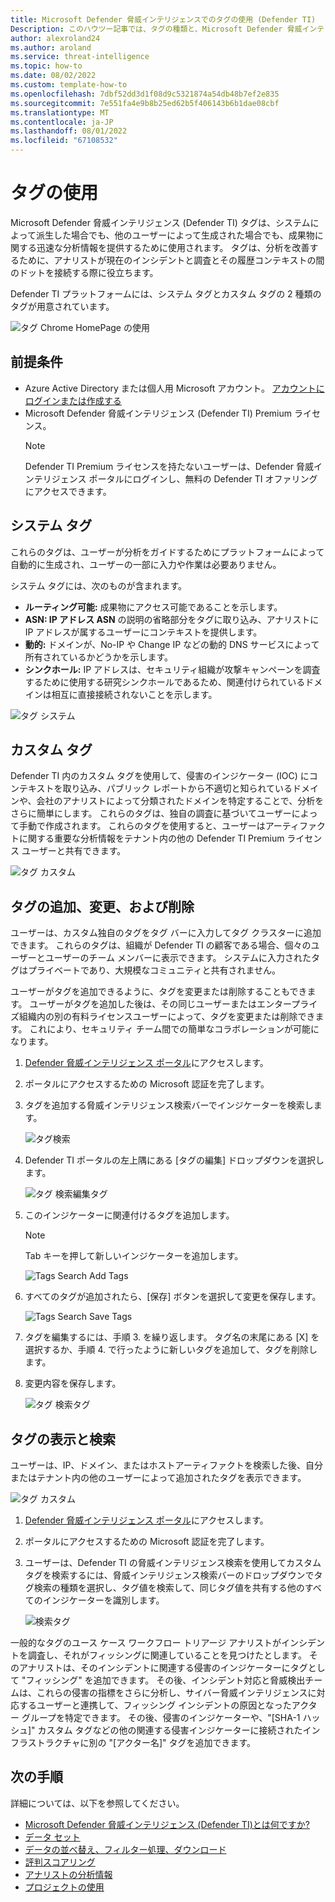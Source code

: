 ```yaml
---
title: Microsoft Defender 脅威インテリジェンスでのタグの使用 (Defender TI)
Description: このハウツー記事では、タグの種類と、Microsoft Defender 脅威インテリジェンス (Defender TI) でカスタム タグを追加、変更、削除、検索する方法について説明します。
author: alexroland24
ms.author: aroland
ms.service: threat-intelligence
ms.topic: how-to
ms.date: 08/02/2022
ms.custom: template-how-to
ms.openlocfilehash: 7dbf52dd3d1f08d9c5321874a54db48b7ef2e835
ms.sourcegitcommit: 7e551fa4e9b8b25ed62b5f406143b6b1dae08cbf
ms.translationtype: MT
ms.contentlocale: ja-JP
ms.lasthandoff: 08/01/2022
ms.locfileid: "67108532"
---
```

# <a name="using-tags"></a>タグの使用
Microsoft Defender 脅威インテリジェンス (Defender TI) タグは、システムによって派生した場合でも、他のユーザーによって生成された場合でも、成果物に関する迅速な分析情報を提供するために使用されます。 タグは、分析を改善するために、アナリストが現在のインシデントと調査とその履歴コンテキストの間のドットを接続する際に役立ちます。

Defender TI プラットフォームには、システム タグとカスタム タグの 2 種類のタグが用意されています。

![タグ Chrome HomePage の使用](media/UsingTagsChromeHomePage.png)

## <a name="prerequisites"></a>前提条件

- Azure Active Directory または個人用 Microsoft アカウント。 [アカウントにログインまたは作成する](https://signup.microsoft.com/)
- Microsoft Defender 脅威インテリジェンス (Defender TI) Premium ライセンス。
    > [!NOTE]
    > Defender TI Premium ライセンスを持たないユーザーは、Defender 脅威インテリジェンス ポータルにログインし、無料の Defender TI オファリングにアクセスできます。

## <a name="system-tags"></a>システム タグ

これらのタグは、ユーザーが分析をガイドするためにプラットフォームによって自動的に生成され、ユーザーの一部に入力や作業は必要ありません。

システム タグには、次のものが含まれます。

- **ルーティング可能:** 成果物にアクセス可能であることを示します。
- **ASN: IP アドレス ASN** の説明の省略部分をタグに取り込み、アナリストに IP アドレスが属するユーザーにコンテキストを提供します。
- **動的:** ドメインが、No-IP や Change IP などの動的 DNS サービスによって所有されているかどうかを示します。
- **シンクホール:** IP アドレスは、セキュリティ組織が攻撃キャンペーンを調査するために使用する研究シンクホールであるため、関連付けられているドメインは相互に直接接続されないことを示します。

![タグ システム](media/tagsSystem.png)

## <a name="custom-tags"></a>カスタム タグ

Defender TI 内のカスタム タグを使用して、侵害のインジケーター (IOC) にコンテキストを取り込み、パブリック レポートから不適切と知られているドメインや、会社のアナリストによって分類されたドメインを特定することで、分析をさらに簡単にします。 これらのタグは、独自の調査に基づいてユーザーによって手動で作成されます。 これらのタグを使用すると、ユーザーはアーティファクトに関する重要な分析情報をテナント内の他の Defender TI Premium ライセンス ユーザーと共有できます。

![タグ カスタム](media/tagsCustom.png)

## <a name="adding-modifying-and-removing-tags"></a>タグの追加、変更、および削除

ユーザーは、カスタム独自のタグをタグ バーに入力してタグ クラスターに追加できます。 これらのタグは、組織が Defender TI の顧客である場合、個々のユーザーとユーザーのチーム メンバーに表示できます。 システムに入力されたタグはプライベートであり、大規模なコミュニティと共有されません。

ユーザーがタグを追加できるように、タグを変更または削除することもできます。 ユーザーがタグを追加した後は、その同じユーザーまたはエンタープライズ組織内の別の有料ライセンスユーザーによって、タグを変更または削除できます。 これにより、セキュリティ チーム間での簡単なコラボレーションが可能になります。

1. [Defender 脅威インテリジェンス ポータル](https://ti.defender.microsoft.com/)にアクセスします。
2. ポータルにアクセスするための Microsoft 認証を完了します。
3. タグを追加する脅威インテリジェンス検索バーでインジケーターを検索します。

    ![タグ検索](media/tagsSearch.png)

4. Defender TI ポータルの左上隅にある [タグの編集] ドロップダウンを選択します。

    ![タグ 検索編集タグ](media/tagsSearchEditTags.png)

5. このインジケーターに関連付けるタグを追加します。

    > [!Note]
    > Tab キーを押して新しいインジケーターを追加します。

    ![Tags Search Add Tags](media/tagsSearchAddTags.png)

6. すべてのタグが追加されたら、[保存] ボタンを選択して変更を保存します。

    ![Tags Search Save Tags](media/tagsSearchSaveTags.png)

7. タグを編集するには、手順 3. を繰り返します。 タグ名の末尾にある [X] を選択するか、手順 4. で行ったように新しいタグを追加して、タグを削除します。

8. 変更内容を保存します。

    ![タグ 検索タグ](media/tagsSearchTags.png)

## <a name="viewing-and-searching-tags"></a>タグの表示と検索

ユーザーは、IP、ドメイン、またはホストアーティファクトを検索した後、自分またはテナント内の他のユーザーによって追加されたタグを表示できます。

![タグ カスタム](media/tagsCustom.png)

1. [Defender 脅威インテリジェンス ポータル](https://ti.defender.microsoft.com/)にアクセスします。
2. ポータルにアクセスするための Microsoft 認証を完了します。
3. ユーザーは、Defender TI の脅威インテリジェンス検索を使用してカスタム タグを検索するには、脅威インテリジェンス検索バーのドロップダウンでタグ検索の種類を選択し、タグ値を検索して、同じタグ値を共有する他のすべてのインジケーターを識別します。

    ![検索タグ](media/searchTag.png)

一般的なタグのユース ケース ワークフロー トリアージ アナリストがインシデントを調査し、それがフィッシングに関連していることを見つけたとします。 そのアナリストは、そのインシデントに関連する侵害のインジケーターにタグとして "フィッシング" を追加できます。 その後、インシデント対応と脅威検出チームは、これらの侵害の指標をさらに分析し、サイバー脅威インテリジェンスに対応するユーザーと連携して、フィッシング インシデントの原因となったアクター グループを特定できます。 その後、侵害のインジケーターや、"[SHA-1 ハッシュ]" カスタム タグなどの他の関連する侵害インジケーターに接続されたインフラストラクチャに別の "[アクター名]" タグを追加できます。

## <a name="next-steps"></a>次の手順

詳細については、以下を参照してください。

- [Microsoft Defender 脅威インテリジェンス (Defender TI)とは何ですか?](what-is-microsoft-defender-threat-intelligence-defender-tI.md)
- [データ セット](data-sets.md)
- [データの並べ替え、フィルター処理、ダウンロード](sorting-filtering-and-downloading-data.md)
- [評判スコアリング](reputation-scoring.md)
- [アナリストの分析情報](analyst-insights.md)
- [プロジェクトの使用](using-projects.md)